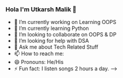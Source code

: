 ### Hola I'm Utkarsh Malik 👋


- 🔭 I’m currently working on Learning OOPS
- 🌱 I’m currently learning Python
- 👯 I’m looking to collaborate on OOPS & DP
- 🤔 I’m looking for help with DSA
- 💬 Ask me about Tech Related Stuff
- 📫 How to reach me:
- 😄 Pronouns: He/His
- ⚡ Fun fact: I listen songs 2 hours a day.
-->
